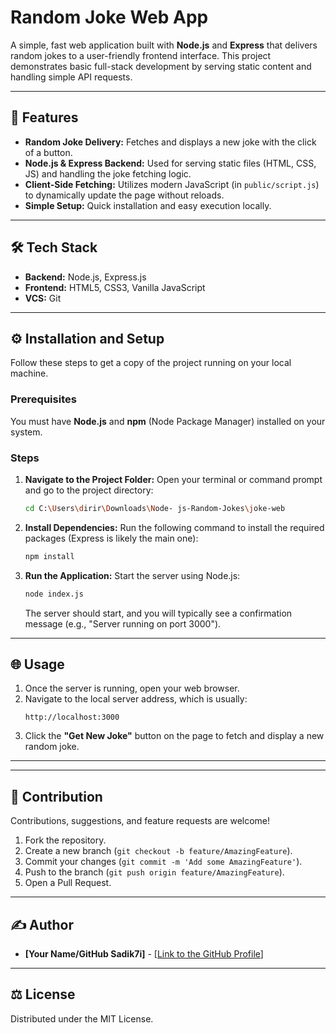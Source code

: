 # Random Joke Web App

A simple, fast web application built with **Node.js** and **Express** that delivers random jokes to a user-friendly frontend interface. This project demonstrates basic full-stack development by serving static content and handling simple API requests.

---

## 🚀 Features

* **Random Joke Delivery:** Fetches and displays a new joke with the click of a button.
* **Node.js & Express Backend:** Used for serving static files (HTML, CSS, JS) and handling the joke fetching logic.
* **Client-Side Fetching:** Utilizes modern JavaScript (in `public/script.js`) to dynamically update the page without reloads.
* **Simple Setup:** Quick installation and easy execution locally.

---

## 🛠 Tech Stack

* **Backend:** Node.js, Express.js
* **Frontend:** HTML5, CSS3, Vanilla JavaScript
* **VCS:** Git

---

## ⚙️ Installation and Setup

Follow these steps to get a copy of the project running on your local machine.

### Prerequisites

You must have **Node.js** and **npm** (Node Package Manager) installed on your system.

### Steps

1.  **Navigate to the Project Folder:**
    Open your terminal or command prompt and go to the project directory:
    ```bash
    cd C:\Users\dirir\Downloads\Node- js-Random-Jokes\joke-web
    ```

2.  **Install Dependencies:**
    Run the following command to install the required packages (Express is likely the main one):
    ```bash
    npm install
    ```

3.  **Run the Application:**
    Start the server using Node.js:
    ```bash
    node index.js
    ```

    The server should start, and you will typically see a confirmation message (e.g., "Server running on port 3000").

---

## 🌐 Usage

1.  Once the server is running, open your web browser.
2.  Navigate to the local server address, which is usually:
    ```
    http://localhost:3000
    ```
3.  Click the **"Get New Joke"** button on the page to fetch and display a new random joke.

---


---

## 🤝 Contribution

Contributions, suggestions, and feature requests are welcome!

1.  Fork the repository.
2.  Create a new branch (`git checkout -b feature/AmazingFeature`).
3.  Commit your changes (`git commit -m 'Add some AmazingFeature'`).
4.  Push to the branch (`git push origin feature/AmazingFeature`).
5.  Open a Pull Request.

---

## ✍️ Author

* **[Your Name/GitHub Sadik7i]** - [[Link to the GitHub Profile](https://github.com/Sadikn7i/)]

---

## ⚖️ License

Distributed under the MIT License.
